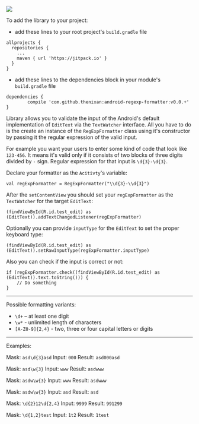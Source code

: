 [![](https://jitpack.io/v/thenixan/android-regexp-formatter.svg)](https://jitpack.io/#thenixan/android-regexp-formatter)

To add the library to your project:
- add these lines to your root project's `build.gradle` file
```
allprojects {
  repositories {
    ...
    maven { url 'https://jitpack.io' }
  }
}
```

- add these lines to the dependencies block in your module's `build.gradle` file
```
dependencies {
        compile 'com.github.thenixan:android-regexp-formatter:v0.0.+'
}
```

Library allows you to validate the input of the Android's default implementation of `EditText` via the `TextWatcher` interface. All you have to do is the create an instance of the `RegExpFormatter` class using it's constructor by passing it the regular expression of the valid input.

For example you want your users to enter some kind of code that look like `123-456`. It means it's valid only if it consists of two blocks of three digits divided by `-` sign. Regular expression for that input is `\d{3}-\d{3}`.

Declare your formatter as the `Acitivty`'s variable:
```
val regExpFormatter = RegExpFormatter("\\d{3}-\\d{3}")
```

After the `setContentView` you should set your `regExpFormatter` as the `TextWatcher` for the target `EditText`:
```
(findViewById(R.id.test_edit) as (EditText)).addTextChangedListener(regExpFormatter)
```

Optionally you can provide `inputType` for the `EditText` to set the proper keyboard type:
```
(findViewById(R.id.test_edit) as (EditText)).setRawInputType(regExpFormatter.inputType)
```

Also you can check if the input is correct or not:
```
if (regExpFormatter.check((findViewById(R.id.test_edit) as (EditText)).text.toString())) {
    // Do something
}
```

----

Possible formatting variants:

- `\d+` – at least one digit
- `\w*` - unlimited length of characters
- `[A-Z0-9]{2,4}` - two, three or four capital letters or digits

----

Examples:

Mask: `asd\d{3}asd`
Input: `000`
Result: `asd000asd`

Mask: `asd\w{3}`
Input: `www`
Result: `asdwww`

Mask: `asdw\w{3}`
Input: `www`
Result: `asdwww`

Mask: `asdw\w{3}`
Input: `asd`
Result: `asd`

Mask: `\d{2}12\d{2,4}`
Input: `9999`
Result: `991299`

Mask: `\d{1,2}test`
Input: `1t2`
Result: `1test`
